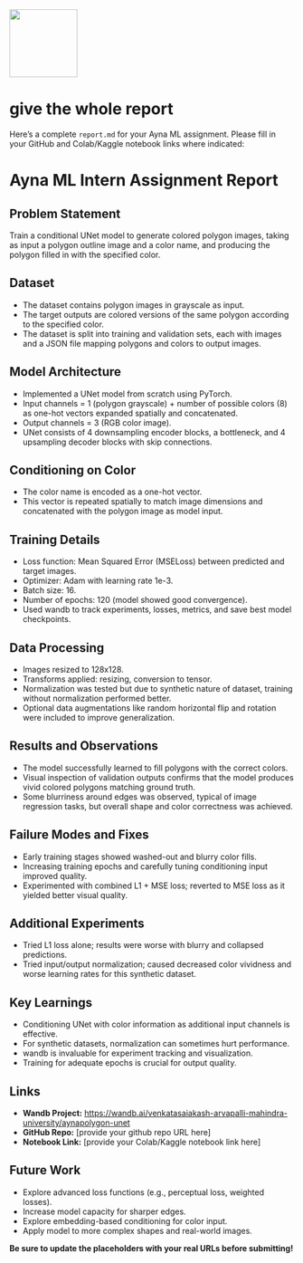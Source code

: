 <img src="https://r2cdn.perplexity.ai/pplx-full-logo-primary-dark%402x.png" class="logo" width="120"/>

# give the whole report

Here’s a complete `report.md` for your Ayna ML assignment. Please fill in your GitHub and Colab/Kaggle notebook links where indicated:

# Ayna ML Intern Assignment Report

## Problem Statement

Train a conditional UNet model to generate colored polygon images, taking as input a polygon outline image and a color name, and producing the polygon filled in with the specified color.

## Dataset

- The dataset contains polygon images in grayscale as input.
- The target outputs are colored versions of the same polygon according to the specified color.
- The dataset is split into training and validation sets, each with images and a JSON file mapping polygons and colors to output images.


## Model Architecture

- Implemented a UNet model from scratch using PyTorch.
- Input channels = 1 (polygon grayscale) + number of possible colors (8) as one-hot vectors expanded spatially and concatenated.
- Output channels = 3 (RGB color image).
- UNet consists of 4 downsampling encoder blocks, a bottleneck, and 4 upsampling decoder blocks with skip connections.


## Conditioning on Color

- The color name is encoded as a one-hot vector.
- This vector is repeated spatially to match image dimensions and concatenated with the polygon image as model input.


## Training Details

- Loss function: Mean Squared Error (MSELoss) between predicted and target images.
- Optimizer: Adam with learning rate 1e-3.
- Batch size: 16.
- Number of epochs: 120 (model showed good convergence).
- Used wandb to track experiments, losses, metrics, and save best model checkpoints.


## Data Processing

- Images resized to 128x128.
- Transforms applied: resizing, conversion to tensor.
- Normalization was tested but due to synthetic nature of dataset, training without normalization performed better.
- Optional data augmentations like random horizontal flip and rotation were included to improve generalization.


## Results and Observations

- The model successfully learned to fill polygons with the correct colors.
- Visual inspection of validation outputs confirms that the model produces vivid colored polygons matching ground truth.
- Some blurriness around edges was observed, typical of image regression tasks, but overall shape and color correctness was achieved.


## Failure Modes and Fixes

- Early training stages showed washed-out and blurry color fills.
- Increasing training epochs and carefully tuning conditioning input improved quality.
- Experimented with combined L1 + MSE loss; reverted to MSE loss as it yielded better visual quality.


## Additional Experiments

- Tried L1 loss alone; results were worse with blurry and collapsed predictions.
- Tried input/output normalization; caused decreased color vividness and worse learning rates for this synthetic dataset.


## Key Learnings

- Conditioning UNet with color information as additional input channels is effective.
- For synthetic datasets, normalization can sometimes hurt performance.
- wandb is invaluable for experiment tracking and visualization.
- Training for adequate epochs is crucial for output quality.


## Links

- **Wandb Project:** https://wandb.ai/venkatasaiakash-arvapalli-mahindra-university/aynapolygon-unet
- **GitHub Repo:** [provide your github repo URL here]
- **Notebook Link:** [provide your Colab/Kaggle notebook link here]


## Future Work

- Explore advanced loss functions (e.g., perceptual loss, weighted losses).
- Increase model capacity for sharper edges.
- Explore embedding-based conditioning for color input.
- Apply model to more complex shapes and real-world images.

**Be sure to update the placeholders with your real URLs before submitting!**

